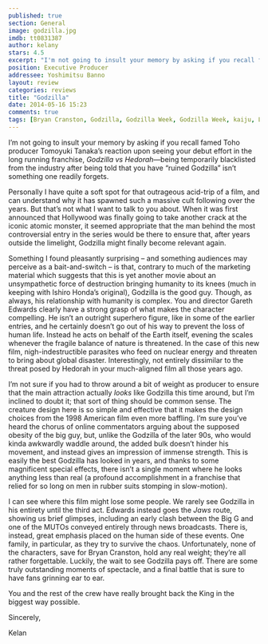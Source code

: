 ```yaml
---
published: true
section: General
image: godzilla.jpg
imdb: tt0831387
author: kelany
stars: 4.5
excerpt: "I'm not going to insult your memory by asking if you recall famed Toho producer Tomoyuki Tanaka's reaction upon seeing your debut effort in the long running franchise, Godzilla vs Hedorah being temporarily blacklisted from the industry after being told that you have ruined Godzilla isn't something one readily forgets."
position: Executive Producer
addressee: Yoshimitsu Banno
layout: review
categories: reviews
title: "Godzilla"
date: 2014-05-16 15:23
comments: true
tags: [Bryan Cranston, Godzilla, Godzilla Week, Godzilla Week, kaiju, Letters, monsters]
---
```

<p>I&#8217;m not going to insult your memory by asking if you recall famed Toho producer Tomoyuki Tanaka&#8217;s reaction upon seeing your debut effort in the long running franchise, <em>Godzilla vs Hedorah&mdash;</em>being temporarily blacklisted from the industry after being told that you have &#8220;ruined Godzilla&#8221; isn&rsquo;t something one readily forgets.  </p><p>Personally I have quite a soft spot for that outrageous acid-trip of a film, and can understand why it has spawned such a massive cult following over the years. But that&#8217;s not what I want to talk to you about.  When it was first announced that Hollywood was finally going to take another crack at the iconic atomic monster, it seemed appropriate that the man behind the most controversial entry in the series would be there to ensure that, after years outside the limelight, Godzilla might finally become relevant again.</p><p>Something I found pleasantly surprising &ndash; and something audiences may perceive as a bait-and-switch &ndash; is that, contrary to much of the marketing material which suggests that this is yet another movie about an unsympathetic force of destruction bringing humanity to its knees (much in keeping with Ishiro Honda&#8217;s original), Godzilla is the good guy. Though, as always, his relationship with humanity is complex. You and director Gareth Edwards clearly have a strong grasp of what makes the character compelling. He isn&#8217;t an outright superhero figure, like in some of the earlier entries, and he certainly doesn&#8217;t go out of his way to prevent the loss of human life. Instead he acts on behalf of the Earth itself, evening the scales whenever the fragile balance of nature is threatened. In the case of this new film, nigh-indestructible parasites who feed on nuclear energy and threaten to bring about global disaster. Interestingly, not entirely dissimilar to the threat posed by Hedorah in your much-aligned film all those years ago. </p><p>I&#8217;m not sure if you had to throw around a bit of weight as producer to ensure that the main attraction actually <em>looks</em> like Godzilla this time around, but I&#8217;m inclined to doubt it; that sort of thing should be common sense. The creature design here is so simple and effective that it makes the design choices from the 1998 American film even more baffling. I&#8217;m sure you&#8217;ve heard the chorus of online commentators arguing about the supposed obesity of the big guy, but, unlike the Godzilla of the later 90s, who would kinda awkwardly waddle around, the added bulk doesn&#8217;t hinder his movement, and instead gives an impression of immense strength.  This is easily the best Godzilla has looked in years, and thanks to some magnificent special effects, there isn&#8217;t a single moment where he looks anything less than real (a profound accomplishment in a franchise that relied for so long on men in rubber suits stomping in slow-motion). </p><p>I can see where this film might lose some people. We rarely see Godzilla in his entirety until the third act. Edwards instead goes the <em>Jaws</em> route, showing us brief glimpses, including an early clash between the Big G and one of the MUTOs conveyed entirely through news broadcasts.  There is, instead, great emphasis placed on the human side of these events. One family, in particular, as they try to survive the chaos. Unfortunately, none of the characters, save for Bryan Cranston, hold any real weight; they&#8217;re all rather forgettable. Luckily, the wait to see Godzilla pays off. There are some truly outstanding moments of spectacle, and a final battle that is sure to have fans grinning ear to ear.</p><p>You and the rest of the crew have really brought back the King in the biggest way possible.</p><p>Sincerely, </p><p>Kelan</p><p>
